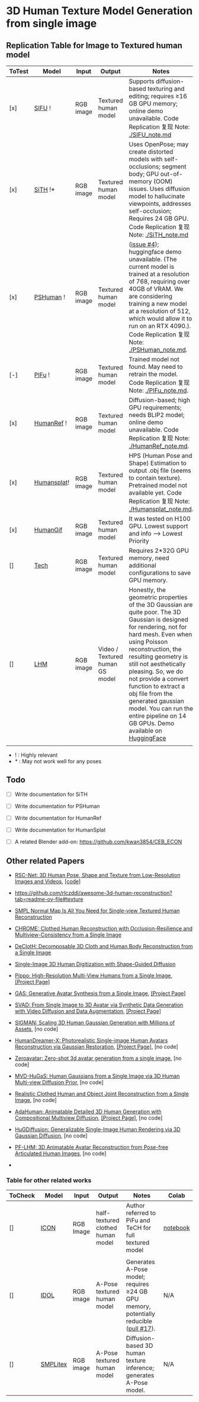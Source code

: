 # 3D Human Texture Model Generation from single image

## Replication Table for Image to Textured human model

| ToTest | Model | Input | Output | Notes | Colab |
|-------|-------|-------|--------|-------|-------|
| [x] | [SIFU](https://github.com/River-Zhang/SIFU) ! | RGB image | Textured human model | Supports diffusion-based texturing and editing; requires ≥16 GB GPU memory; online demo unavailable. Code Replication 复现 Note: [./SIFU_note.md](./SIFU_note.md) | [./sifu.ipynb](./sifu.ipynb) |
| [x] | [SiTH](https://github.com/SiTH-Diffusion/SiTH) !* | RGB image | Textured human model | Uses OpenPose; may create distorted models with self-occlusions; segment body; GPU out-of-memory (OOM) issues. Uses diffusion model to hallucinate viewpoints, addresses self-occlusion; Requires 24 GB GPU. Code Replication 复现 Note: [./SiTH_note.md](./SiTH_note.md) | N/A |
| [x] | [PSHuman](https://github.com/pengHTYX/PSHuman/) ! | RGB image | Textured human model | ([issue #4](https://github.com/pengHTYX/PSHuman/issues/4)); huggingface demo unavailable. (The current model is trained at a resolution of 768, requiring over 40GB of VRAM. We are considering training a new model at a resolution of 512, which would allow it to run on an RTX 4090.). Code Replication 复现 Note: [./PSHuman_note.md](./PSHuman_note.md). | N/A |
| [-] | [PIFu](https://shunsukesaito.github.io/PIFu/) ! | RGB image | Textured human model | Trained model not found. May need to retrain the model. Code Replication 复现 Note: [./PIFu_note.md](./PIFu_note.md). | N/A |
| [x] | [HumanRef](https://github.com/eckertzhang/HumanRef) ! | RGB image | Textured human model | Diffusion-based; high GPU requirements; needs BLIP2 model; online demo unavailable. Code Replication 复现 Note: [./HumanRef_note.md](./HumanRef_note.md). | N/A |
| [x] | [Humansplat](https://github.com/humansplat/humansplat)! | RGB image | Textured human model |  HPS (Human Pose and Shape) Estimation to output .obj file (seems to contain texture). Pretrained model not available yet. Code Replication 复现 Note: [./Humansplat_note.md](./Humansplat_note.md). | N/A |
| [x] | [HumanGif](https://github.com/skhu101/HumanGif) | RGB image | Textured human model | It was tested on H100 GPU. Lowest support and info --> Lowest Priority | N/A |
| [] | [Tech](https://github.com/huangyangyi/TeCH) | RGB image | Textured human model | Requires 2*32G GPU memory, need additional configurations to save GPU memory. | N/A |
| [] | [LHM](https://github.com/aigc3d/LHM) | RGB image | Video / Textured human GS model | Honestly, the geometric properties of the 3D Gaussian are quite poor. The 3D Gaussian is designed for rendering, not for hard mesh. Even when using Poisson reconstruction, the resulting geometry is still not aesthetically pleasing. So, we do not provide a convert function to extract a obj file from the generated gaussian model. You can run the entire pipeline on 14 GB GPUs. Demo available on [HuggingFace](https://huggingface.co/spaces/3DAIGC/LHM) | N/A |
| |  |  |  |  | |

- ! : Highly relevant
- \* : May not work well for any poses

## Todo

- [ ] Write documentation for SiTH
- [ ] Write documentation for PSHuman
- [ ] Write documentation for HumanRef
- [ ] Write documentation for HumanSplat
- [ ] A related Blender add-on: https://github.com/kwan3854/CEB_ECON


## Other related Papers
- [RSC-Net: 3D Human Pose, Shape and Texture from Low-Resolution Images and Videos](https://arxiv.org/pdf/2103.06498), [[code]](https://github.com/xuxy09/RSC-Net)
- https://github.com/rlczddl/awesome-3d-human-reconstruction?tab=readme-ov-file#texture
- [SMPL Normal Map Is All You Need for Single-view Textured Human Reconstruction](http://arxiv.org/pdf/2506.12793v1)
- [CHROME: Clothed Human Reconstruction with Occlusion-Resilience and Multiview-Consistency from a Single Image](http://arxiv.org/pdf/2503.15671v1)
- [DeClotH: Decomposable 3D Cloth and Human Body Reconstruction from a Single Image](https://hygenie1228.github.io/DeClotH/)
- [Single-Image 3D Human Digitization with Shape-Guided Diffusion](https://human-sgd.github.io/)
- [Pippo: High-Resolution Multi-View Humans from a Single Image](http://arxiv.org/pdf/2502.07785v1), [[Project Page]](https://yashkant.github.io/pippo/)
- [GAS: Generative Avatar Synthesis from a Single Image](http://arxiv.org/pdf/2502.06957v1), [[Project Page]](https://humansensinglab.github.io/GAS/)
- [SVAD: From Single Image to 3D Avatar via Synthetic Data Generation with Video Diffusion and Data Augmentation](http://arxiv.org/pdf/2505.05475v1), [[Project  Page]](https://yc4ny.github.io/SVAD/)
- [SIGMAN: Scaling 3D Human Gaussian Generation with Millions of Assets](http://arxiv.org/pdf/2504.06982v1), [no code]
- [HumanDreamer-X: Photorealistic Single-image Human Avatars Reconstruction via Gaussian Restoration](http://arxiv.org/pdf/2504.03536v1), [[Project Page]](https://humandreamer-x.github.io/), [no code]
- [Zeroavatar: Zero-shot 3d avatar generation from a single image](https://arxiv.org/pdf/2305.16411), [no code]
- [MVD-HuGaS: Human Gaussians from a Single Image via 3D Human Multi-view Diffusion Prior](http://arxiv.org/pdf/2503.08218v1), [no code]
- [Realistic Clothed Human and Object Joint Reconstruction from a Single Image](http://arxiv.org/pdf/2502.18150v2), [no code]
- [AdaHuman: Animatable Detailed 3D Human Generation with Compositional Multiview Diffusion](http://arxiv.org/pdf/2505.24877v1), [[Project Page]](https://nvlabs.github.io/AdaHuman/), [no code]
- [HuGDiffusion: Generalizable Single-Image Human Rendering via 3D Gaussian Diffusion](http://arxiv.org/pdf/2501.15008v1), [no code]
- [PF-LHM: 3D Animatable Avatar Reconstruction from Pose-free Articulated Human Images](http://arxiv.org/pdf/2506.13766v1), [no code]

- 

### Table for other related works

| ToCheck | Model | Input | Output | Notes | Colab |
|-------|-------|-------|--------|-------|-------|
| [] | [ICON](https://icon.is.tue.mpg.de/index.html) | RGB Image | half-textured clothed human model | Author referred to PiFu and TeCH for full textured model | [notebook](https://colab.research.google.com/drive/1-AWeWhPvCTBX0KfMtgtMk10uPU05ihoA?usp=sharing) |
| |  |  |  |  | |
| [] | [IDOL](https://github.com/yiyuzhuang/IDOL) | RGB image | A-Pose textured human model | Generates A-Pose model; requires ≥24 GB GPU memory, potentially reducible ([pull #17](https://github.com/yiyuzhuang/IDOL/pull/17)). | N/A |
| [] | [SMPLitex](https://dancasas.github.io/projects/SMPLitex/index.html) | RGB image | A-Pose textured human model | Diffusion-based 3D human texture inference; generates A-Pose model. | N/A |